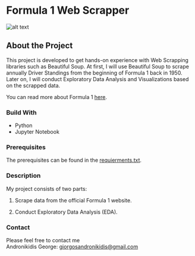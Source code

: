 # Formula 1 Web Scrapper

![alt text](https://phantom-marca.unidadeditorial.es/a3c64638a831dd0c8a07b266f197f6d1/crop/0x0/997x561/resize/1320/f/jpg/assets/multimedia/imagenes/2022/01/02/16411408376341.jpg)

## About the Project 

This project is developed to get hands-on experience with Web Scrapping libraries such as Beautiful Soup. At first, I will use Beautiful Soup to scrape annually Driver Standings from the beginning of Formula 1 back in 1950. Later on, I will conduct Exploratory Data Analysis and Visualizations based on the scrapped data. 

You can read more about Formula 1 [here](https://www.formula1.com/en.html).

### Build With 
* Python 
* Jupyter Notebook 

### Prerequisites
The prerequisites can be found in the [requierments.txt](https://github.com/georgeandr/F1-Web-Scrapper/blob/main/requirements.txt).

### Description 
My project consists of two parts: <br/>

1. Scrape data from the official Formula 1 website. <br/>

2. Conduct Exploratory Data Analysis (EDA). <br/>

### Contact
Please feel free to contact me <br/>
Andronikidis George: giorgosandronikidis@gmail.com <br/>
